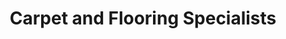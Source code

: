 ---
title: "Carpet and Flooring Specialists"
url: /frinton-on-sea/carpet-and-flooring-specialists/
shop: Teppiche
---